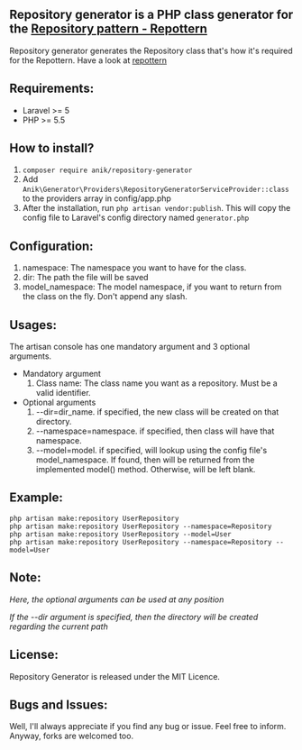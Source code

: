 ## Repository generator is a PHP class generator for the [Repository pattern - Repottern](https://github.com/ssi-anik/repottern)
Repository generator generates the Repository class that's how it's required for the Repottern. Have a look at [repottern](https://github.com/ssi-anik/repottern)

## Requirements: 
* Laravel >= 5
* PHP >= 5.5

## How to install?
1. `composer require anik/repository-generator`
2. Add `Anik\Generator\Providers\RepositoryGeneratorServiceProvider::class` to the providers array in config/app.php 
3. After the installation, run `php artisan vendor:publish`. This will copy the config file to Laravel's config directory named `generator.php`

## Configuration:
1. namespace: The namespace you want to have for the class.
2. dir: The path the file will be saved
3. model_namespace: The model namespace, if you want to return from the class on the fly. Don't append any slash. 

## Usages: 
The artisan console has one mandatory argument and 3 optional arguments.
* Mandatory argument
  1. Class name: The class name you want as a repository. Must be a valid identifier.
* Optional arguments
  1. --dir=dir_name. if specified, the new class will be created on that directory.
  2. --namespace=namespace. if specified, then class will have that namespace.
  3. --model=model. if specified, will lookup using the config file's model_namespace. If found, then will be returned from the implemented model() method. Otherwise, will be left blank.

## Example: 
```
php artisan make:repository UserRepository
php artisan make:repository UserRepository --namespace=Repository
php artisan make:repository UserRepository --model=User
php artisan make:repository UserRepository --namespace=Repository --model=User
```

## Note:
_Here, the optional arguments can be used at any position_ 

_If the --dir argument is specified, then the directory will be created regarding the current path_
## License:
Repository Generator is released under the MIT Licence.

## Bugs and Issues:
Well, I'll always appreciate if you find any bug or issue. Feel free to inform. Anyway, forks are welcomed too.